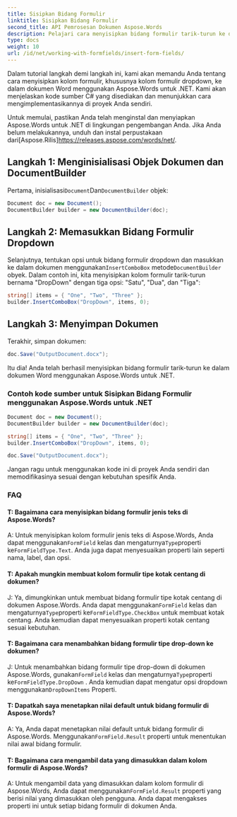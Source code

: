 ```yaml
---
title: Sisipkan Bidang Formulir
linktitle: Sisipkan Bidang Formulir
second_title: API Pemrosesan Dokumen Aspose.Words
description: Pelajari cara menyisipkan bidang formulir tarik-turun ke dalam dokumen Word menggunakan Aspose.Words untuk .NET.
type: docs
weight: 10
url: /id/net/working-with-formfields/insert-form-fields/
---
```


Dalam tutorial langkah demi langkah ini, kami akan memandu Anda tentang cara menyisipkan kolom formulir, khususnya kolom formulir dropdown, ke dalam dokumen Word menggunakan Aspose.Words untuk .NET. Kami akan menjelaskan kode sumber C# yang disediakan dan menunjukkan cara mengimplementasikannya di proyek Anda sendiri.

 Untuk memulai, pastikan Anda telah menginstal dan menyiapkan Aspose.Words untuk .NET di lingkungan pengembangan Anda. Jika Anda belum melakukannya, unduh dan instal perpustakaan dari[Aspose.Rilis]https://releases.aspose.com/words/net/.

## Langkah 1: Menginisialisasi Objek Dokumen dan DocumentBuilder

 Pertama, inisialisasi`Document`Dan`DocumentBuilder` objek:

```csharp
Document doc = new Document();
DocumentBuilder builder = new DocumentBuilder(doc);
```

## Langkah 2: Memasukkan Bidang Formulir Dropdown

 Selanjutnya, tentukan opsi untuk bidang formulir dropdown dan masukkan ke dalam dokumen menggunakan`InsertComboBox` metode`DocumentBuilder` obyek. Dalam contoh ini, kita menyisipkan kolom formulir tarik-turun bernama "DropDown" dengan tiga opsi: "Satu", "Dua", dan "Tiga":

```csharp
string[] items = { "One", "Two", "Three" };
builder.InsertComboBox("DropDown", items, 0);
```

## Langkah 3: Menyimpan Dokumen

Terakhir, simpan dokumen:

```csharp
doc.Save("OutputDocument.docx");
```

Itu dia! Anda telah berhasil menyisipkan bidang formulir tarik-turun ke dalam dokumen Word menggunakan Aspose.Words untuk .NET.

### Contoh kode sumber untuk Sisipkan Bidang Formulir menggunakan Aspose.Words untuk .NET

```csharp
Document doc = new Document();
DocumentBuilder builder = new DocumentBuilder(doc);

string[] items = { "One", "Two", "Three" };
builder.InsertComboBox("DropDown", items, 0);

doc.Save("OutputDocument.docx");
```

Jangan ragu untuk menggunakan kode ini di proyek Anda sendiri dan memodifikasinya sesuai dengan kebutuhan spesifik Anda.

### FAQ

#### T: Bagaimana cara menyisipkan bidang formulir jenis teks di Aspose.Words?

 A: Untuk menyisipkan kolom formulir jenis teks di Aspose.Words, Anda dapat menggunakan`FormField` kelas dan mengaturnya`Type`properti ke`FormFieldType.Text`. Anda juga dapat menyesuaikan properti lain seperti nama, label, dan opsi.

#### T: Apakah mungkin membuat kolom formulir tipe kotak centang di dokumen?

 J: Ya, dimungkinkan untuk membuat bidang formulir tipe kotak centang di dokumen Aspose.Words. Anda dapat menggunakan`FormField` kelas dan mengaturnya`Type`properti ke`FormFieldType.CheckBox` untuk membuat kotak centang. Anda kemudian dapat menyesuaikan properti kotak centang sesuai kebutuhan.

#### T: Bagaimana cara menambahkan bidang formulir tipe drop-down ke dokumen?

 J: Untuk menambahkan bidang formulir tipe drop-down di dokumen Aspose.Words, gunakan`FormField` kelas dan mengaturnya`Type`properti ke`FormFieldType.DropDown` . Anda kemudian dapat mengatur opsi dropdown menggunakan`DropDownItems` Properti.

#### T: Dapatkah saya menetapkan nilai default untuk bidang formulir di Aspose.Words?

A: Ya, Anda dapat menetapkan nilai default untuk bidang formulir di Aspose.Words. Menggunakan`FormField.Result` properti untuk menentukan nilai awal bidang formulir.

#### T: Bagaimana cara mengambil data yang dimasukkan dalam kolom formulir di Aspose.Words?

 A: Untuk mengambil data yang dimasukkan dalam kolom formulir di Aspose.Words, Anda dapat menggunakan`FormField.Result` properti yang berisi nilai yang dimasukkan oleh pengguna. Anda dapat mengakses properti ini untuk setiap bidang formulir di dokumen Anda.